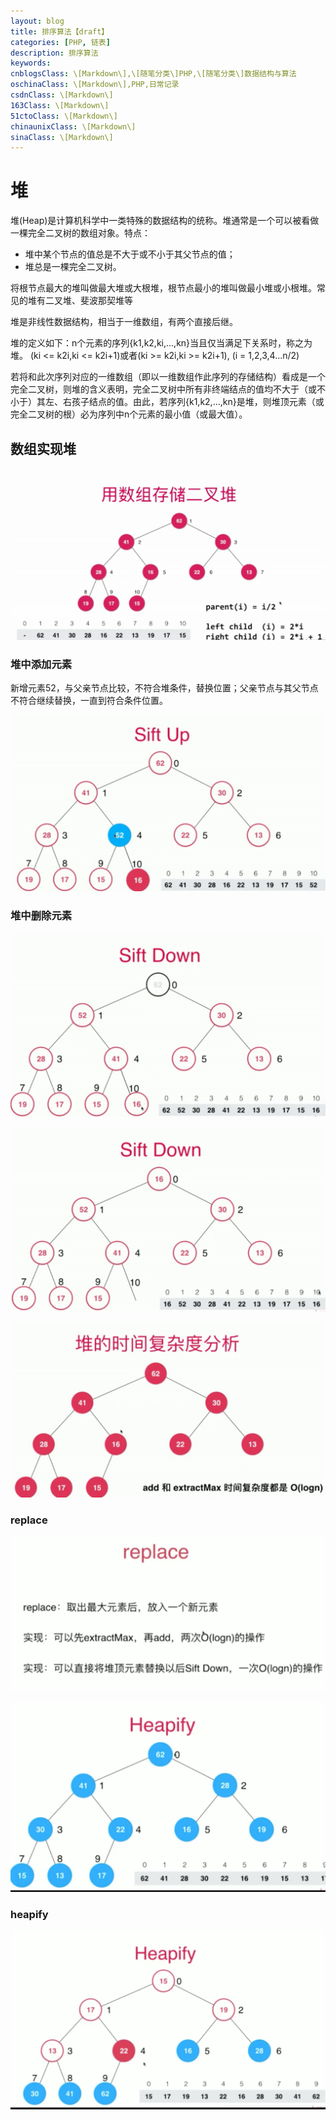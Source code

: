 ```yaml
---
layout: blog
title: 排序算法【draft】
categories: [PHP, 链表]
description: 排序算法
keywords: 
cnblogsClass: \[Markdown\],\[随笔分类\]PHP,\[随笔分类\]数据结构与算法
oschinaClass: \[Markdown\],PHP,日常记录
csdnClass: \[Markdown\]
163Class: \[Markdown\]
51ctoClass: \[Markdown\]
chinaunixClass: \[Markdown\]
sinaClass: \[Markdown\]
---
```


# 堆
堆(Heap)是计算机科学中一类特殊的数据结构的统称。堆通常是一个可以被看做一棵完全二叉树的数组对象。特点：
- 堆中某个节点的值总是不大于或不小于其父节点的值；
- 堆总是一棵完全二叉树。

将根节点最大的堆叫做最大堆或大根堆，根节点最小的堆叫做最小堆或小根堆。常见的堆有二叉堆、斐波那契堆等

堆是非线性数据结构，相当于一维数组，有两个直接后继。

堆的定义如下：n个元素的序列{k1,k2,ki,…,kn}当且仅当满足下关系时，称之为堆。
(ki <= k2i,ki <= k2i+1)或者(ki >= k2i,ki >= k2i+1), (i = 1,2,3,4...n/2)

若将和此次序列对应的一维数组（即以一维数组作此序列的存储结构）看成是一个完全二叉树，则堆的含义表明，完全二叉树中所有非终端结点的值均不大于（或不小于）其左、右孩子结点的值。由此，若序列{k1,k2,…,kn}是堆，则堆顶元素（或完全二叉树的根）必为序列中n个元素的最小值（或最大值）。

## 数组实现堆

![image](https://raw.githubusercontent.com/WalkingSun/WindBlog/gh-pages/images/blog/image-20200727.png)



### 堆中添加元素

新增元素52，与父亲节点比较，不符合堆条件，替换位置；父亲节点与其父节点不符合继续替换，一直到符合条件位置。

![image-20200906211231547](https://raw.githubusercontent.com/WalkingSun/WindBlog/gh-pages/images/ws2/image-20200906211231547.png)

### 堆中删除元素

![image-20200907212528544](https://raw.githubusercontent.com/WalkingSun/WindBlog/gh-pages/images/ws2/image-20200907212528544.png)

![image-20200907212617162](https://raw.githubusercontent.com/WalkingSun/WindBlog/gh-pages/images/ws2/image-20200907212617162.png)

![image-20200907212351016](https://raw.githubusercontent.com/WalkingSun/WindBlog/gh-pages/images/ws2/image-20200907212351016.png)

### replace

![](https://raw.githubusercontent.com/WalkingSun/WindBlog/gh-pages/images/ws2/image-20200910212712528.png)

![image-20200910213450372](https://raw.githubusercontent.com/WalkingSun/WindBlog/gh-pages/images/ws2/image-20200910213450372.png)

### heapify

![image-20201005220055079](https://raw.githubusercontent.com/WalkingSun/WindBlog/gh-pages/images/ws2/image-20201005220055079.png)
